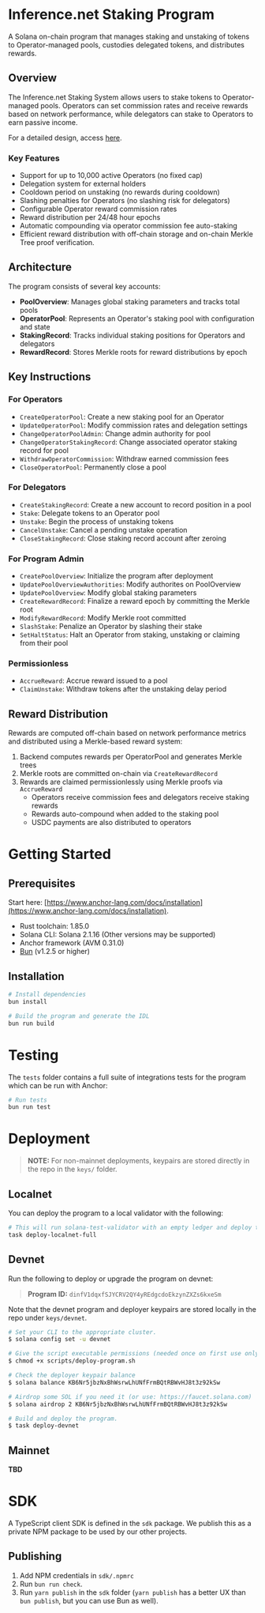 # Inference.net Staking Program

A Solana on-chain program that manages staking and unstaking of tokens to Operator-managed pools, custodies delegated tokens, and distributes rewards.

## Overview

The Inference.net Staking System allows users to stake tokens to Operator-managed pools. Operators can set commission rates and receive rewards based on network performance, while delegators can stake to Operators to earn passive income.

For a detailed design, access [here](https://www.notion.so/Inference-net-Staking-Architecture-1a3eeaed0a3280c88636ed6c45cfbc34?pvs=4).

### Key Features

- Support for up to 10,000 active Operators (no fixed cap)
- Delegation system for external holders
- Cooldown period on unstaking (no rewards during cooldown)
- Slashing penalties for Operators (no slashing risk for delegators)
- Configurable Operator reward commission rates
- Reward distribution per 24/48 hour epochs
- Automatic compounding via operator commission fee auto-staking
- Efficient reward distribution with off-chain storage and on-chain Merkle Tree proof verification.

## Architecture

The program consists of several key accounts:

- **PoolOverview**: Manages global staking parameters and tracks total pools
- **OperatorPool**: Represents an Operator's staking pool with configuration and state
- **StakingRecord**: Tracks individual staking positions for Operators and delegators
- **RewardRecord**: Stores Merkle roots for reward distributions by epoch

## Key Instructions

### For Operators

- `CreateOperatorPool`: Create a new staking pool for an Operator
- `UpdateOperatorPool`: Modify commission rates and delegation settings
- `ChangeOperatorPoolAdmin`: Change admin authority for pool
- `ChangeOperatorStakingRecord`: Change associated operator staking record for pool
- `WithdrawOperatorCommission`: Withdraw earned commission fees
- `CloseOperatorPool`: Permanently close a pool

### For Delegators

- `CreateStakingRecord`: Create a new account to record position in a pool
- `Stake`: Delegate tokens to an Operator pool
- `Unstake`: Begin the process of unstaking tokens
- `CancelUnstake`: Cancel a pending unstake operation
- `CloseStakingRecord`: Close staking record account after zeroing

### For Program Admin

- `CreatePoolOverview`: Initialize the program after deployment
- `UpdatePoolOverviewAuthorities`: Modify authorites on PoolOverview
- `UpdatePoolOverview`: Modify global staking parameters
- `CreateRewardRecord`: Finalize a reward epoch by committing the Merkle root
- `ModifyRewardRecord`: Modify Merkle root committed
- `SlashStake`: Penalize an Operator by slashing their stake
- `SetHaltStatus`: Halt an Operator from staking, unstaking or claiming from their pool

### Permissionless

- `AccrueReward`: Accrue reward issued to a pool
- `ClaimUnstake`: Withdraw tokens after the unstaking delay period

## Reward Distribution

Rewards are computed off-chain based on network performance metrics and distributed using a Merkle-based reward system:

1. Backend computes rewards per OperatorPool and generates Merkle trees
2. Merkle roots are committed on-chain via `CreateRewardRecord`
3. Rewards are claimed permissionlessly using Merkle proofs via `AccrueReward`
   - Operators receive commission fees and delegators receive staking rewards
   - Rewards auto-compound when added to the staking pool
   - USDC payments are also distributed to operators

# Getting Started

## Prerequisites

Start here: [https://www.anchor-lang.com/docs/installation](https://www.anchor-lang.com/docs/installation).

- Rust toolchain: 1.85.0
- Solana CLI: Solana 2.1.16 (Other versions may be supported)
- Anchor framework (AVM 0.31.0)
- [Bun](https://bun.sh/) (v1.2.5 or higher)

## Installation

```bash
# Install dependencies
bun install

# Build the program and generate the IDL
bun run build
```

# Testing

The `tests` folder contains a full suite of integrations tests for the program which can be run with Anchor:

```bash
# Run tests
bun run test
```

# Deployment

> **NOTE:** For non-mainnet deployments, keypairs are stored directly in the repo in the `keys/` folder.

## Localnet

You can deploy the program to a local validator with the following:

```bash
# This will run solana-test-validator with an empty ledger and deploy the program to this validator
task deploy-localnet-full
```

## Devnet

Run the following to deploy or upgrade the program on devnet:

> **Program ID:** `dinfV1dqxfSJYCRV2QY4yREdgcdoEkzynZXZs6kxeSm`

Note that the devnet program and deployer keypairs are stored locally in the repo under `keys/devnet`.

```bash
# Set your CLI to the appropriate cluster.
$ solana config set -u devnet

# Give the script executable permissions (needed once on first use only).
$ chmod +x scripts/deploy-program.sh

# Check the deployer keypair balance
$ solana balance KB6Nr5jbzNxBhWsrwLhUNfFrmBQtRBWvHJ8t3z92kSw

# Airdrop some SOL if you need it (or use: https://faucet.solana.com)
$ solana airdrop 2 KB6Nr5jbzNxBhWsrwLhUNfFrmBQtRBWvHJ8t3z92kSw

# Build and deploy the program.
$ task deploy-devnet
```

## Mainnet

**TBD**

# SDK

A TypeScript client SDK is defined in the `sdk` package. We publish this as a private NPM package to be used by our other projects.

## Publishing

1. Add NPM credentials in `sdk/.npmrc`
2. Run `bun run check`.
3. Run `yarn publish` in the `sdk` folder (`yarn publish` has a better UX than `bun publish`, but you can use Bun as well).
